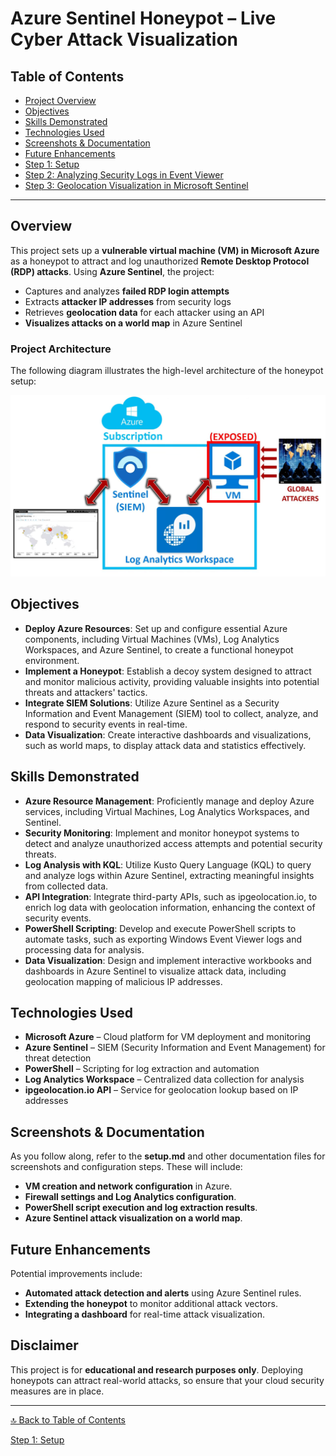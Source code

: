 # Azure Sentinel Honeypot – Live Cyber Attack Visualization

## Table of Contents
- [Project Overview](#overview)
- [Objectives](#objectives)
- [Skills Demonstrated](#skills-demonstrated)
- [Technologies Used](#technologies-used)
- [Screenshots & Documentation](#screenshots--documentation)
- [Future Enhancements](#future-enhancements)
- [Step 1: Setup](setup.md)
- [Step 2: Analyzing Security Logs in Event Viewer](logs_analysis.md)
- [Step 3: Geolocation Visualization in Microsoft Sentinel](geolocation_visualization.md)

---

## Overview
This project sets up a **vulnerable virtual machine (VM) in Microsoft Azure** as a honeypot to attract and log unauthorized **Remote Desktop Protocol (RDP) attacks**. Using **Azure Sentinel**, the project:

- Captures and analyzes **failed RDP login attempts**  
- Extracts **attacker IP addresses** from security logs  
- Retrieves **geolocation data** for each attacker using an API  
- **Visualizes attacks on a world map** in Azure Sentinel

### Project Architecture
The following diagram illustrates the high-level architecture of the honeypot setup:

![Azure Sentinel Honeypot Architecture](screenshots/readme1.png) 

## Objectives
- **Deploy Azure Resources**: Set up and configure essential Azure components, including Virtual Machines (VMs), Log Analytics Workspaces, and Azure Sentinel, to create a functional honeypot environment.
- **Implement a Honeypot**: Establish a decoy system designed to attract and monitor malicious activity, providing valuable insights into potential threats and attackers' tactics.
- **Integrate SIEM Solutions**: Utilize Azure Sentinel as a Security Information and Event Management (SIEM) tool to collect, analyze, and respond to security events in real-time.
- **Data Visualization**: Create interactive dashboards and visualizations, such as world maps, to display attack data and statistics effectively.

## Skills Demonstrated

- **Azure Resource Management**: Proficiently manage and deploy Azure services, including Virtual Machines, Log Analytics Workspaces, and Sentinel.
- **Security Monitoring**: Implement and monitor honeypot systems to detect and analyze unauthorized access attempts and potential security threats.
- **Log Analysis with KQL**: Utilize Kusto Query Language (KQL) to query and analyze logs within Azure Sentinel, extracting meaningful insights from collected data.
- **API Integration**: Integrate third-party APIs, such as ipgeolocation.io, to enrich log data with geolocation information, enhancing the context of security events.
- **PowerShell Scripting**: Develop and execute PowerShell scripts to automate tasks, such as exporting Windows Event Viewer logs and processing data for analysis.
- **Data Visualization**: Design and implement interactive workbooks and dashboards in Azure Sentinel to visualize attack data, including geolocation mapping of malicious IP addresses.


## Technologies Used
- **Microsoft Azure** – Cloud platform for VM deployment and monitoring  
- **Azure Sentinel** – SIEM (Security Information and Event Management) for threat detection  
- **PowerShell** – Scripting for log extraction and automation  
- **Log Analytics Workspace** – Centralized data collection for analysis  
- **ipgeolocation.io API** – Service for geolocation lookup based on IP addresses  

## Screenshots & Documentation
As you follow along, refer to the **setup.md** and other documentation files for screenshots and configuration steps. These will include:
- **VM creation and network configuration** in Azure.  
- **Firewall settings and Log Analytics configuration**.  
- **PowerShell script execution and log extraction results**.  
- **Azure Sentinel attack visualization on a world map**.  

## Future Enhancements
Potential improvements include:
- **Automated attack detection and alerts** using Azure Sentinel rules.
- **Extending the honeypot** to monitor additional attack vectors.
- **Integrating a dashboard** for real-time attack visualization.

## Disclaimer
This project is for **educational and research purposes only**. Deploying honeypots can attract real-world attacks, so ensure that your cloud security measures are in place.

---

[🔝 Back to Table of Contents](#table-of-contents)

[Step 1: Setup](setup.md)